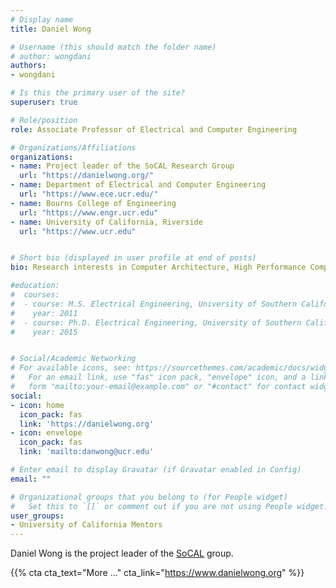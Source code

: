 ```yaml
---
# Display name
title: Daniel Wong

# Username (this should match the folder name)
# author: wongdani
authors:
- wongdani

# Is this the primary user of the site?
superuser: true

# Role/position
role: Associate Professor of Electrical and Computer Engineering 

# Organizations/Affiliations
organizations:
- name: Project leader of the SoCAL Research Group
  url: "https://danielwong.org/"
- name: Department of Electrical and Computer Engineering
  url: "https://www.ece.ucr.edu/"
- name: Bourns College of Engineering
  url: "https://www.engr.ucr.edu"
- name: University of California, Riverside
  url: "https://www.ucr.edu"


# Short bio (displayed in user profile at end of posts)
bio: Research interests in Computer Architecture, High Performance Computing, and Warehouse-scale Computing. 

#education:
#  courses:
#  - course: M.S. Electrical Engineering, University of Southern California
#    year: 2011
#  - course: Ph.D. Electrical Engineering, University of Southern California
#    year: 2015


# Social/Academic Networking
# For available icons, see: https://sourcethemes.com/academic/docs/widgets/#icons
#   For an email link, use "fas" icon pack, "envelope" icon, and a link in the
#   form "mailto:your-email@example.com" or "#contact" for contact widget.
social:
- icon: home
  icon_pack: fas
  link: 'https://danielwong.org'  
- icon: envelope
  icon_pack: fas
  link: 'mailto:danwong@ucr.edu'

# Enter email to display Gravatar (if Gravatar enabled in Config)
email: ""

# Organizational groups that you belong to (for People widget)
#   Set this to `[]` or comment out if you are not using People widget.  
user_groups:
- University of California Mentors
---
```


Daniel Wong is the project leader of the [SoCAL](http://www.danielwong.org/) group. 

{{% cta cta_text="More ..." cta_link="https://www.danielwong.org" %}}
